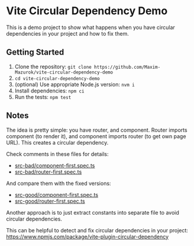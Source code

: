 # Vite Circular Dependency Demo

This is a demo project to show what happens when you have circular dependencies in your project and how to fix them.

## Getting Started

1. Clone the repository: `git clone https://github.com/Maxim-Mazurok/vite-circular-dependency-demo`
1. `cd vite-circular-dependency-demo`
1. (optional) Use appropriate Node.js version: `nvm i`
1. Install dependencies: `npm ci`
1. Run the tests: `npm test`

## Notes

The idea is pretty simple: you have router, and component. Router imports component (to render it), and component imports router (to get own page URL). This creates a circular dependency.

Check comments in these files for details:

- [src-bad/component-first.spec.ts](src-bad/component-first.spec.ts)
- [src-bad/router-first.spec.ts](src-bad/router-first.spec.ts)

And compare them with the fixed versions:

- [src-good/component-first.spec.ts](src-good/component-first.spec.ts)
- [src-good/router-first.spec.ts](src-good/router-first.spec.ts)

Another approach is to just extract constants into separate file to avoid circular dependencies.

This can be helpful to detect and fix circular dependencies in your project: https://www.npmjs.com/package/vite-plugin-circular-dependency
